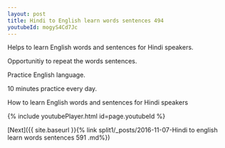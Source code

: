 ```yaml
---
layout: post
title: Hindi to English learn words sentences 494 
youtubeId: mogyS4Cd7Jc
---
```

 
 
Helps to learn English words and sentences for Hindi speakers.

Opportunitiy to repeat the words sentences. 

Practice English language. 
 
10 minutes practice every day. 
 
How to learn English words and sentences for Hindi speakers 
 
{% include youtubePlayer.html id=page.youtubeId %}
 
 
[Next]({{ site.baseurl }}{% link  split1/_posts/2016-11-07-Hindi to english learn words sentences 591 .md%})
 
